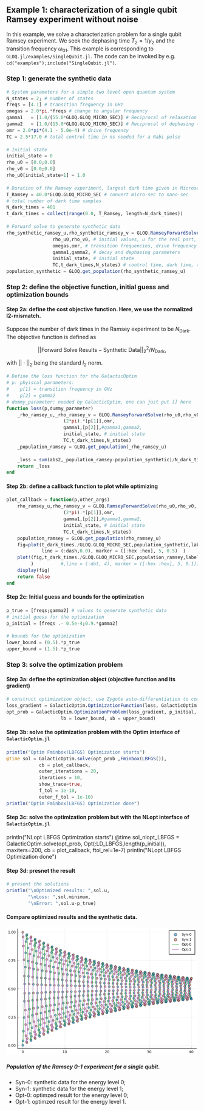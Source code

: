 
## Example 1: characterization of a single qubit Ramsey experiment without noise
In this example, we solve a characterization problem for a single qubit Ramsey experiment. We seek the dephasing time $T_2=1/\gamma_2$ and the transition frequency $\omega_{01}$.
This example is corresponding to `GLOQ.jl/examples/SingleQubit.jl`. 
The code can be invoked by e.g. `cd("examples");include("SingleQubit.jl")`. 
### Step 1: generate the synthetic data
```julia
# System parameters for a simple two level open quantum system
N_states = 2; # number of states
freqs = [4.1] # transition frequency in GHz
omegas = 2.0*pi.*freqs # change to angular frequency
gamma1   = [1.0/(55.0*GLOQ.GLOQ_MICRO_SEC)] # Reciprocal of relaxation time - T1 (in units of ns)
gamma2   = [1.0/(15.0*GLOQ.GLOQ_MICRO_SEC)] # Reciprocal of dephasing time - T2 (in units of ns)
omr = 2.0*pi*(4.1 - 5.0e-4) # drive frequency
TC = 2.5*17.0 # total control time in ns needed for a Rabi pulse 

# Initial state
initial_state = 0
rho_u0 = [0.0;0.0]
rho_v0 = [0.0;0.0]
rho_u0[initial_state+1] = 1.0

# Duration of the Ramsey experiment, largest dark time given in Microseconds
T_Ramsey = 40.0*GLOQ.GLOQ_MICRO_SEC # convert micro-sec to nano-sec
# total number of dark time samples
N_dark_times = 401
t_dark_times = collect(range(0.0, T_Ramsey, length=N_dark_times))

# Forward solve to generate synthetic data
rho_synthetic_ramsey_u,rho_synthetic_ramsey_v = GLOQ.RamseyForwardSolve(
				 rho_u0,rho_v0, # initial values, u for the real part, v for the imaginary part
				 omegas,omr, # transition frequencies, drive frequency
				 gamma1,gamma2, # decay and dephasing parameters 
				 initial_state, # initial state
				 TC,t_dark_times,N_states) # control time, dark time, total number of states
population_synthetic = GLOQ.get_population(rho_synthetic_ramsey_u)
```
### Step 2: define the objective function, initial guess and optimization bounds
#### Step 2a: define the cost objective function. Here, we use the normalized l2-mismatch. 

Suppose the number of dark times in the Ramsey experiment to be $N_{\textrm{Dark}}$. The objective function is defined as 
```math
\big|\big| \textrm{Forward Solve Results}-\textrm{Synthetic Data}\big|\big|_2^2/N_{\textrm{Dark}},
```
with $||\cdot||_2$ being the standard $l_2$ norm.
```julia
# Define the loss function for the GalacticOptim
# p: phyiscal parameters:
#	 p[1] = transition frequency in GHz
#	 p[2] = gamma2
# dummy_parameter: needed by GalacticOptim, one can just put [] here
function loss(p,dummy_parameter)
	_rho_ramsey_u,_rho_ramsey_v = GLOQ.RamseyForwardSolve(rho_u0,rho_v0,
					 (2*pi).*[p[1]],omr,
					 gamma1,[p[2]],#gamma1,gamma2,
					 initial_state, # initial state
					 TC,t_dark_times,N_states)
	_population_ramsey = GLOQ.get_population(_rho_ramsey_u)

	_loss = sum(abs2,_population_ramsey-population_synthetic)/N_dark_times
	return _loss
end
```
#### Step 2b: define a callback function to plot while optimizing
```julia
plot_callback = function(p,other_args)
	rho_ramsey_u,rho_ramsey_v = GLOQ.RamseyForwardSolve(rho_u0,rho_v0,
					 (2*pi).*[p[1]],omr,
					 gamma1,[p[2]],#gamma1,gamma2,
					 initial_state, # initial state
					 TC,t_dark_times,N_states)
	population_ramsey = GLOQ.get_population(rho_ramsey_u)
	fig=plot(t_dark_times./GLOQ.GLOQ_MICRO_SEC,population_synthetic,label=["Syn-0" "Syn-1"],
			 line = (:dash,0.0), marker = ([:hex :hex], 5, 0.5)  )
	plot!(fig,t_dark_times./GLOQ.GLOQ_MICRO_SEC,population_ramsey,label=["Opt-0" "Opt-1"]
		 )			#,line = (:dot, 4), marker = ([:hex :hex], 5, 0.1))
	display(fig)
    return false
end
```
#### Step 2c: Initial guess and bounds for the optimization
```julia
p_true = [freqs;gamma2] # values to generate synthetic data
# initial guess for the optimization
p_initial = [freqs .- 0.5e-4;0.9.*gamma2]

# bounds for the optimization
lower_bound = (0.5).*p_true
upper_bound = (1.5).*p_true
```
### Step 3: solve the optimization problem
#### Step 3a: define the optimization object (objective function and its gradient)
```julia
# construct optimization object, use Zygote auto-differentiation to compute the gradient
loss_gradient = GalacticOptim.OptimizationFunction(loss, GalacticOptim.AutoZygote())
opt_prob = GalacticOptim.OptimizationProblem(loss_gradient, p_initial,
					lb = lower_bound, ub = upper_bound)
```
#### Step 3b: solve the optimization problem with the Optim interface of `GalacticOptim.jl`
```julia
println("Optim Fminbox(LBFGS) Optimization starts")
@time sol = GalacticOptim.solve(opt_prob ,Fminbox(LBFGS()),
			cb = plot_callback,
			outer_iterations = 20,
			iterations = 10,
			show_trace=true,
			f_tol = 1e-10,
			outer_f_tol = 1e-10)
println("Optim Fminbox(LBFGS) Optimization done")
```
#### Step 3c: solve the optimization problem but with the NLopt interface of `GalacticOptim.jl`
println("NLopt LBFGS Optimization starts")
@time sol_nlopt_LBFGS = GalacticOptim.solve(opt_prob, Opt(:LD_LBFGS,length(p_initial)),
			maxiters=200,
			cb = plot_callback,
			ftol_rel=1e-7)
println("NLopt LBFGS Optimization done")
#### Step 3d: presnet the result
```julia
# present the solutions
println("\nOptimized results: ",sol.u,
        "\nLoss: ",sol.minimum,
		"\nError: ",sol.u-p_true)
```
#### Compare optimized results and the synthetic data.
![Example 1: Optimized results v.s. Synthetic data](Example1_result.png)
##### Population of the Ramsey 0-1 experiment for a single qubit. 
- Syn-0: synthetic data for the energy level 0; 
- Syn-1: synthetic data for the energy level 1; 
- Opt-0: optimzed result for the energy level 0; 
- Opt-1: optimzed result for the energy level 1.